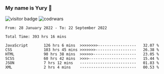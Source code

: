 ### My name is Yury 👋 
![visitor badge](https://visitor-badge.glitch.me/badge?page_id=litury.visitor-badge&left_text=My%20Page%20Visitors)  ![codrwars](https://www.codewars.com/users/litury/badges/micro) 


<!--START_SECTION:waka-->

```text
From: 28 January 2022 - To: 22 September 2022

Total Time: 393 hrs 16 mins

JavaScript       126 hrs 6 mins  >>>>>>>>-----------------   32.07 %
CSS              103 hrs 45 mins >>>>>>>------------------   26.38 %
HTML             90 hrs 38 mins  >>>>>>-------------------   23.05 %
SCSS             60 hrs 42 mins  >>>>---------------------   15.44 %
JSON             7 hrs 12 mins   -------------------------   01.83 %
XML              2 hrs 4 mins    -------------------------   00.53 %
```

<!--END_SECTION:waka-->

